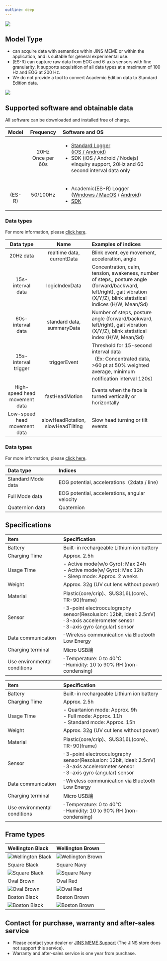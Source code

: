 ```yaml
---
outline: deep
---
```


![](/images/title.png)

## Model Type

- <Badge type="tip" text="Standard" />can acquire data with semantics within JINS MEME or within the application, and is suitable for general experimental use.
- <Badge type="danger" text="Academic" />(ES-R) can capture raw data from EOG and 6-axis sensors with fine granularity. It supports acquisition of all data types at a maximum of 100 Hz and EOG at 200 Hz.
- We do not provide a tool to convert Academic Edition data to Standard Edition data.

![](/images/schematics.png)

## Supported software and obtainable data 

All software can be downloaded and installed free of charge.

| Model | Frequency | Software and OS |
| :---: | :---: | :--- |
| <Badge type="tip" text="Standard" /> | 20Hz<br/>Once per 60s | <ul><li>[Standard Logger<br/> (iOS / Android)](/software/es/logger_app)</li><li>SDK (iOS / Android / Nodejs)<br/>※Inquiry support, 20Hz and 60 second interval data only</li></ul> |
| <Badge type="danger" text="Academic" /><br/>(ES-R) | 50/100Hz | <ul><li>Academic(ES-R) Logger<br/>([Windows / MacOS](/software/with-pc/) / [Android](/software/with-android/))</li><li>[SDK](https://github.com/jins-meme/ES_R-Development-Kit)</li></ul>  |

### Data types<Badge type="tip" text="Standard" />

For more information, please [click here](/doc/data_es).

| Data type | Name | Examples of indices |
|:---:|:---:|:---|
| 20Hz data | realtime data, currentData | Blink event, eye movement, acceleration, angle |
| 15s-interval data | logicIndexData | Concentration, calm, tension, awakeness, number of steps,, posture angle (forward/backward, left/right), gait vibration (X/Y/Z), blink statistical indices (H/W, Mean/Sd) |
| 60s-interval data | standard data, summaryData | Number of steps, posture angle (forward/backward, left/right), gait vibration (X/Y/Z), blink statistical index (H/W, Mean/Sd) | 
| 15s-interval trigger | triggerEvent | Threshold for 15-second interval data<br/>（Ex: Concentrated data, >60 pt at 50% weighted average, minimum notification interval 120s） |
| High-speed head movement data | fastHeadMotion | Events when the face is turned vertically or horizontally |
| Low-speed head movement data | slowHeadRotation, slowHeadTilting | Slow head turning or tilt events |

### Data types<Badge type="danger" text="Academic" /> 

For more information, please [click here](/doc/data_esr).

| Data type | Indices |
|:---|:---|
| Standard Mode data | EOG potential, accelerations（2data / line） |
| Full Mode data | EOG potential, accelerations, angular velocity |
| Quaternion data | Quaternion |


## Specifications

<Badge type="tip" text="Standard" />

| Item | Specification |
|:---|:---|
| Battery | Built-in rechargeable Lithium ion battery |
| Charging Time | Approx. 2.5h |
| Usage Time | - Active mode(w/o Gyro): Max 24h<br>- Active mode(w/ Gyro): Max 12h<br>- Sleep mode: Approx. 2 weeks |
| Weight | Approx. 32g (UV cut lens without power) |
| Material |  Plastic(core/crip)、SUS316L(core)、TR-90(frame) |
| Sensor | · 3-point electrooculography sensor(Resolusion: 12bit, Ideal: 2.5mV)<br>· 3-axis accelerometer sensor<br>· 3-axis gyro (angular) sensor |
| Data communication | · Wireless communication via Bluetooth Low Energy |
| Charging terminal | Micro  USB端 |
| Use environmental conditions | · Temperature: 0 to 40°C<br>· Humidity: 10 to 90% RH (non-condensing) |

<Badge type="danger" text="Academic" />

| Item | Specification |
|:---|:---|
| Battery | Built-in rechargeable Lithium ion battery |
| Charging Time | Approx. 2.5h |
| Usage Time | - Quartanion mode: Approx. 9h<br>- Full mode: Approx. 11h<br>- Standard mode: Approx. 15h |
| Weight | Approx. 32g (UV cut lens without power) |
| Material |  Plastic(core/crip)、SUS316L(core)、TR-90(frame) |
| Sensor | · 3-point electrooculography sensor(Resolusion: 12bit, Ideal: 2.5mV)<br>· 3-axis accelerometer sensor<br>· 3-axis gyro (angular) sensor |
| Data communication | · Wireless communication via Bluetooth Low Energy |
| Charging terminal | Micro  USB端 |
| Use environmental conditions | · Temperature: 0 to 40°C<br>· Humidity: 10 to 90% RH (non-condensing) |

## Frame types

| Wellington Black | Wellington Brown |
|:---|:---|
|![Wellington Black](/images/type_wellington_black.png) | ![Wellington Brown](/images/type_wellington_brown.png) |
| Square Black |Square Navy | 
| ![Square Black](/images/type_square_black.png) | ![Square Navy](/images/type_square_navy.png) |
| Oval Brown | Oval Red |
| ![Oval Brown](/images/type_oval_brown.png) | ![Oval Red](/images/type_oval_red.png) |
| Boston Black| Boston Brown |
| ![Boston Black](/images/type_boston_black.png) | ![Boston Brown](/images/type_boston_brown.png) |

## Contact for purchase, warranty and after-sales service

- Please contact your dealer or [JINS MEME Support](https://krs.bz/jins/m/aboutmeme) (The JINS store does not support this service).
- Warranty and after-sales service is one year from purchase.
